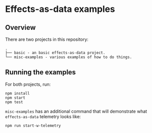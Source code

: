 # Effects-as-data examples

## Overview
There are two projects in this repository:

```
.
├── basic - an basic effects-as-data project.
└── misc-examples - various examples of how to do things.
```

## Running the examples

For both projects, run:

```
npm install
npm start
npm test
```

`misc-examples` has an additional command that will demonstrate what `effects-as-data` telemetry looks like:

```
npm run start-w-telemetry
```
